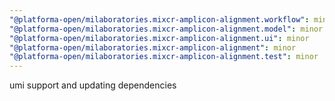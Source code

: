 ```yaml
---
"@platforma-open/milaboratories.mixcr-amplicon-alignment.workflow": minor
"@platforma-open/milaboratories.mixcr-amplicon-alignment.model": minor
"@platforma-open/milaboratories.mixcr-amplicon-alignment.ui": minor
"@platforma-open/milaboratories.mixcr-amplicon-alignment": minor
"@platforma-open/milaboratories.mixcr-amplicon-alignment.test": minor
---
```


umi support and updating dependencies
